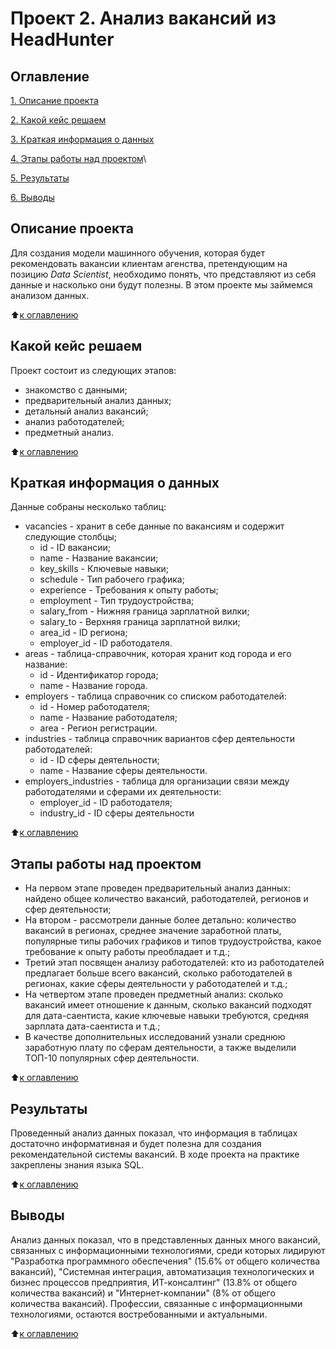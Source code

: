 # Проект 2. Анализ вакансий из HeadHunter

## Оглавление
[1. Описание проекта](https://github.com/an-petruhin/My_Projects/tree/master/Project_2#Описание-проекта)

[2. Какой кейс решаем](https://github.com/an-petruhin/My_Projects/tree/master/Project_2#Какой-кейс-решаем)

[3. Краткая информация о данных](https://github.com/an-petruhin/My_Projects/tree/master/Project_2#Краткая-информация-о-данных)

[4. Этапы работы над проектом](https://github.com/an-petruhin/My_Projects/tree/master/Project_2#Этапы-работы-над-проектом)\

[5. Результаты](https://github.com/an-petruhin/My_Projects/tree/master/Project_2#Результаты)

[6. Выводы](https://github.com/an-petruhin/My_Projects/tree/master/Project_2#Выводы)

## Описание проекта

Для создания модели машинного обучения, которая будет рекомендовать вакансии клиентам агенства, претендующим на позицию *Data Scientist*, необходимо понять, что представляют из себя данные и насколько они будут полезны. В этом проекте мы займемся анализом данных.

:arrow_up:[к оглавлению](https://github.com/an-petruhin/My_Projects/tree/master/Project_2#Оглавление)

## Какой кейс решаем

Проект состоит из следующих этапов:
- знакомство с данными;
- предварительный анализ данных;
- детальный анализ вакансий;
- анализ работодателей;
- предметный анализ.

:arrow_up:[к оглавлению](https://github.com/an-petruhin/My_Projects/tree/master/Project_2#Оглавление)

## Краткая информация о данных

Данные собраны несколько таблиц:
- vacancies - хранит в себе данные по вакансиям и содержит следующие столбцы;
    - id - ID вакансии;
    - name - Название вакансии;
    - key_skills - Ключевые навыки;
    - schedule - Тип рабочего графика;
    - experience - Требования к опыту работы;
    - employment - Тип трудоустройства;
    - salary_from - Нижняя граница зарплатной вилки;
    - salary_to - Верхняя граница зарплатной вилки;
    - area_id - ID региона;
    - employer_id - ID работодателя.
- areas - таблица-справочник, которая хранит код города и его название:
    - id - Идентификатор города;
    - name - Название города.
- employers - таблица справочник со списком работодателей:
    - id - Номер работодателя;
    - name - Название работодателя;
    - area - Регион регистрации.
- industries - таблица справочник вариантов сфер деятельности работодателей:
    - id - ID сферы деятельности;
    - name - Название сферы деятельности.
- employers_industries - таблица для организации связи между работодателями и сферами их деятельности:
    - employer_id - ID работодателя;
    - industry_id - ID сферы деятельности

:arrow_up:[к оглавлению](https://github.com/an-petruhin/My_Projects/tree/master/Project_2#Оглавление)

## Этапы работы над проектом

- На первом этапе проведен предварительный анализ данных: найдено общее количество вакансий, работодателей, регионов и сфер деятельности;
- На втором - рассмотрели данные более детально: количество вакансий в регионах, среднее значение заработной платы, популярные типы рабочих графиков и типов трудоустройства, какое требование к опыту работы преобладает и т.д.;
- Третий этап посвящен анализу работодателей: кто из работодателей предлагает больше всего вакансий, сколько работодателей в регионах, какие сферы деятельности у работодателей и т.д.;
- На четвертом этапе проведен предметный анализ: сколько вакансий имеет отношение к данным, сколько вакансий подходят для дата-саентиста, какие ключевые навыки требуются, средняя зарплата дата-саентиста и т.д.;
- В качестве дополнительных исследований узнали среднюю заработную плату по сферам деятельности, а также выделили ТОП-10 популярных сфер деятельности.

:arrow_up:[к оглавлению](https://github.com/an-petruhin/My_Projects/tree/master/Project_2#Оглавление)

## Результаты

Проведенный анализ данных показал, что информация в таблицах достаточно информативная и будет полезна для создания рекомендательной системы вакансий. В ходе проекта на практике закреплены знания языка SQL.

:arrow_up:[к оглавлению](https://github.com/an-petruhin/My_Projects/tree/master/Project_2#Оглавление)

## Выводы

Анализ данных показал, что в представленных данных много вакансий, связанных с информационными технологиями, среди которых лидируют "Разработка программного обеспечения" (15.6% от общего количества вакансий), "Системная интеграция, автоматизация технологических и бизнес процессов предприятия, ИТ-консалтинг" (13.8% от общего количества вакансий) и "Интернет-компании" (8% от общего количества вакансий). Профессии, связанные с информационными технологиями, остаются востребованными и актуальными.

:arrow_up:[к оглавлению](https://github.com/an-petruhin/My_Projects/tree/master/Project_2#Оглавление)